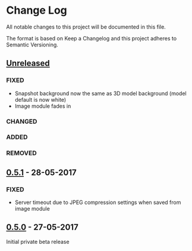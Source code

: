 # Change Log
All notable changes to this project will be documented in this file.

The format is based on Keep a Changelog and this project adheres to Semantic Versioning.

## [Unreleased]
### FIXED
- Snapshot background now the same as 3D model background (model default is now white)
- Image module fades in

### CHANGED

### ADDED

### REMOVED

## [0.5.1] - 28-05-2017
### FIXED
- Server timeout due to JPEG compression settings when saved from image module

## [0.5.0] - 27-05-2017
Initial private beta release

[Unreleased]: https://github.com/pd6569/wpaz-plugin/compare/v0.5.1...0.6.0
[0.5.1]: https://github.com/pd6569/wpaz-plugin/compare/v0.5.0...v0.5.1
[0.5.0]: https://github.com/pd6569/wpaz-plugin/tree/v0.5.0
